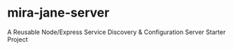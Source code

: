 # mira-jane-server
A Reusable Node/Express Service Discovery &amp; Configuration Server Starter Project
